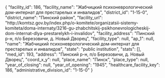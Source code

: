 {
    "facility_id": 186,
    "facility_name": "Жабчицкий психоневрологический дом-интернат для престарелых и инвалидов",
    "district_id": "1-15-0",
    "district_name": "Пинский район",
    "facility_url": "http:\/\/komtsz.gov.by\/index.php\/o-komitete\/organizatsii-sistemy-komiteta\/doma-internaty\/3216-gu-zhabchitskij-psikhonevrologicheskij-dom-internat-dlya-prestarelykh-i-invalidov",
    "facility_address": "Пинский р-н, п\/о Березовичи, д. Новый Дворец",
    "facility_type": null,
    "ap_1": null,
    "name": "Жабчицкий психоневрологический дом-интернат для престарелых и инвалидов",
    "state": "public institution",
    "stats": [],
    "med_id": 193,
    "address": "Пинский р-н, п\/о Березовичи, д. Новый Дворец",
    "coord_x_y": null,
    "place_name": "Пинск",
    "place_type": null,
    "year_of_closing": null,
    "year_of_opening": "1945",
    "healthcare_facility_key": 186,
    "administrative_division_id": "1-15-0"
}